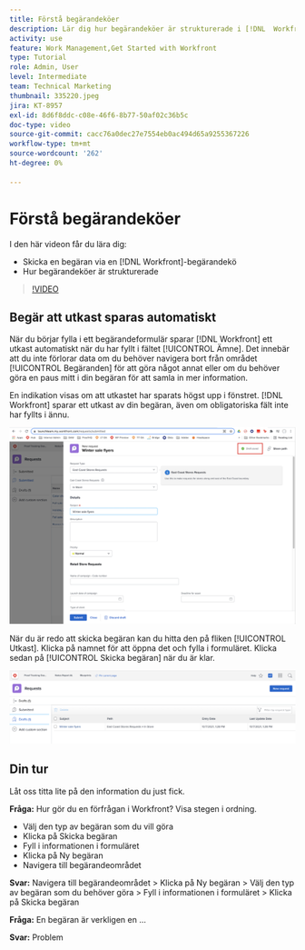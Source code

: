 ```yaml
---
title: Förstå begärandeköer
description: Lär dig hur begärandeköer är strukturerade i [!DNL  Workfront] och hur du skickar en begäran.
activity: use
feature: Work Management,Get Started with Workfront
type: Tutorial
role: Admin, User
level: Intermediate
team: Technical Marketing
thumbnail: 335220.jpeg
jira: KT-8957
exl-id: 8d6f8ddc-c08e-46f6-8b77-50af02c36b5c
doc-type: video
source-git-commit: cacc76a0dec27e7554eb0ac494d65a9255367226
workflow-type: tm+mt
source-wordcount: '262'
ht-degree: 0%

---
```


# Förstå begärandeköer

I den här videon får du lära dig:

* Skicka en begäran via en [!DNL  Workfront]-begärandekö
* Hur begärandeköer är strukturerade

>[!VIDEO](https://video.tv.adobe.com/v/335220/?quality=12&learn=on)

## Begär att utkast sparas automatiskt

När du börjar fylla i ett begärandeformulär sparar [!DNL Workfront] ett utkast automatiskt när du har fyllt i fältet [!UICONTROL Ämne]. Det innebär att du inte förlorar data om du behöver navigera bort från området [!UICONTROL Begäranden] för att göra något annat eller om du behöver göra en paus mitt i din begäran för att samla in mer information.

En indikation visas om att utkastet har sparats högst upp i fönstret. [!DNL Workfront] sparar ett utkast av din begäran, även om obligatoriska fält inte har fyllts i ännu.

![bild av ett utkast som skapar en begäran](assets/queue-mgt-make-a-request-draft-1.png)

När du är redo att skicka begäran kan du hitta den på fliken [!UICONTROL Utkast]. Klicka på namnet för att öppna det och fylla i formuläret. Klicka sedan på [!UICONTROL Skicka begäran] när du är klar.

![bild av återkallande av ett begärandeutkast](assets/queue-mgt-make-a-request-draft-2.png)

## Din tur

Låt oss titta lite på den information du just fick.

**Fråga:** Hur gör du en förfrågan i Workfront? Visa stegen i ordning.

* Välj den typ av begäran som du vill göra
* Klicka på Skicka begäran
* Fyll i informationen i formuläret
* Klicka på Ny begäran
* Navigera till begärandeområdet


**Svar:** Navigera till begärandeområdet > Klicka på Ny begäran > Välj den typ av begäran som du behöver göra > Fyll i informationen i formuläret > Klicka på Skicka begäran

**Fråga:** En begäran är verkligen en ...

**Svar:** Problem

<!---
You can also access request drafts from the [!UICONTROL Select a Request Type] menu at the top of the window. Select an option from the [!UICONTROL Recent Drafts] section, or start a new request by picking a queue from the [!UICONTROL New Requests] section. Fill everything out like normal, then submit the request.

<!---
image
--->

<!---
Let's take a minute to review the information you were just presented.

How do you make a request in Workfront? List the steps in order.
Choose the request type you need to make
Click Submit request
Fill out the information on the form
Click "New Request"
Navigate to the request area

Answer: Navigate to the request area>Click New Request>Choose the request type you need to make>Fill out the information on the form>Click Submit request

A request is really an......

Answer: Issue
--->
